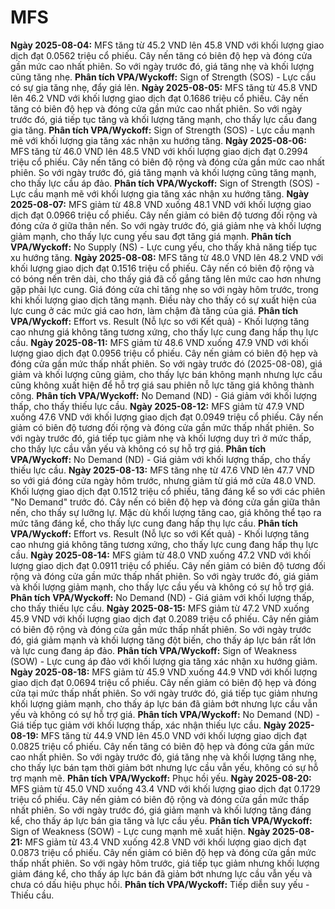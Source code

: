 # MFS

**Ngày 2025-08-04:** MFS tăng từ 45.2 VND lên 45.8 VND với khối lượng giao dịch đạt 0.0562 triệu cổ phiếu. Cây nến tăng có biên độ hẹp và đóng cửa gần mức cao nhất phiên. So với ngày trước đó, giá tăng nhẹ và khối lượng cũng tăng nhẹ. **Phân tích VPA/Wyckoff:** Sign of Strength (SOS) - Lực cầu có sự gia tăng nhẹ, đẩy giá lên.
**Ngày 2025-08-05:** MFS tăng từ 45.8 VND lên 46.2 VND với khối lượng giao dịch đạt 0.1686 triệu cổ phiếu. Cây nến tăng có biên độ hẹp và đóng cửa gần mức cao nhất phiên. So với ngày trước đó, giá tiếp tục tăng và khối lượng tăng mạnh, cho thấy lực cầu đang gia tăng. **Phân tích VPA/Wyckoff:** Sign of Strength (SOS) - Lực cầu mạnh mẽ với khối lượng gia tăng xác nhận xu hướng tăng.
**Ngày 2025-08-06:** MFS tăng từ 46.0 VND lên 48.5 VND với khối lượng giao dịch đạt 0.2994 triệu cổ phiếu. Cây nến tăng có biên độ rộng và đóng cửa gần mức cao nhất phiên. So với ngày trước đó, giá tăng mạnh và khối lượng cũng tăng mạnh, cho thấy lực cầu áp đảo. **Phân tích VPA/Wyckoff:** Sign of Strength (SOS) - Lực cầu mạnh mẽ với khối lượng gia tăng xác nhận xu hướng tăng.
**Ngày 2025-08-07:** MFS giảm từ 48.8 VND xuống 48.1 VND với khối lượng giao dịch đạt 0.0966 triệu cổ phiếu. Cây nến giảm có biên độ tương đối rộng và đóng cửa ở giữa thân nến. So với ngày trước đó, giá giảm nhẹ và khối lượng giảm mạnh, cho thấy lực cung yếu sau đợt tăng giá mạnh. **Phân tích VPA/Wyckoff:** No Supply (NS) - Lực cung yếu, cho thấy khả năng tiếp tục xu hướng tăng.
**Ngày 2025-08-08:** MFS tăng từ 48.0 VND lên 48.2 VND với khối lượng giao dịch đạt 0.1516 triệu cổ phiếu. Cây nến có biên độ rộng và có bóng nến trên dài, cho thấy giá đã cố gắng tăng lên mức cao hơn nhưng gặp phải lực cung. Giá đóng cửa chỉ tăng nhẹ so với ngày hôm trước, trong khi khối lượng giao dịch tăng mạnh. Điều này cho thấy có sự xuất hiện của lực cung ở các mức giá cao hơn, làm chậm đà tăng của giá. **Phân tích VPA/Wyckoff:** Effort vs. Result (Nỗ lực so với Kết quả) - Khối lượng tăng cao nhưng giá không tăng tương xứng, cho thấy lực cung đang hấp thụ lực cầu.
**Ngày 2025-08-11:** MFS giảm từ 48.6 VND xuống 47.9 VND với khối lượng giao dịch đạt 0.0956 triệu cổ phiếu. Cây nến giảm có biên độ hẹp và đóng cửa gần mức thấp nhất phiên. So với ngày trước đó (2025-08-08), giá giảm và khối lượng cũng giảm, cho thấy lực bán không mạnh nhưng lực cầu cũng không xuất hiện để hỗ trợ giá sau phiên nỗ lực tăng giá không thành công. **Phân tích VPA/Wyckoff:** No Demand (ND) - Giá giảm với khối lượng thấp, cho thấy thiếu lực cầu.
**Ngày 2025-08-12:** MFS giảm từ 47.9 VND xuống 47.6 VND với khối lượng giao dịch đạt 0.0949 triệu cổ phiếu. Cây nến giảm có biên độ tương đối rộng và đóng cửa gần mức thấp nhất phiên. So với ngày trước đó, giá tiếp tục giảm nhẹ và khối lượng duy trì ở mức thấp, cho thấy lực cầu vẫn yếu và không có sự hỗ trợ giá. **Phân tích VPA/Wyckoff:** No Demand (ND) - Giá giảm với khối lượng thấp, cho thấy thiếu lực cầu.
**Ngày 2025-08-13:** MFS tăng nhẹ từ 47.6 VND lên 47.7 VND so với giá đóng cửa ngày hôm trước, nhưng giảm từ giá mở cửa 48.0 VND. Khối lượng giao dịch đạt 0.1512 triệu cổ phiếu, tăng đáng kể so với các phiên "No Demand" trước đó. Cây nến có biên độ hẹp và đóng cửa gần giữa thân nến, cho thấy sự lưỡng lự. Mặc dù khối lượng tăng cao, giá không thể tạo ra mức tăng đáng kể, cho thấy lực cung đang hấp thụ lực cầu. **Phân tích VPA/Wyckoff:** Effort vs. Result (Nỗ lực so với Kết quả) - Khối lượng tăng cao nhưng giá không tăng tương xứng, cho thấy lực cung đang hấp thụ lực cầu.
**Ngày 2025-08-14:** MFS giảm từ 48.0 VND xuống 47.2 VND với khối lượng giao dịch đạt 0.0911 triệu cổ phiếu. Cây nến giảm có biên độ tương đối rộng và đóng cửa gần mức thấp nhất phiên. So với ngày trước đó, giá giảm và khối lượng giảm mạnh, cho thấy lực cầu yếu và không có sự hỗ trợ giá. **Phân tích VPA/Wyckoff:** No Demand (ND) - Giá giảm với khối lượng thấp, cho thấy thiếu lực cầu.
**Ngày 2025-08-15:** MFS giảm từ 47.2 VND xuống 45.9 VND với khối lượng giao dịch đạt 0.2089 triệu cổ phiếu. Cây nến giảm có biên độ rộng và đóng cửa gần mức thấp nhất phiên. So với ngày trước đó, giá giảm mạnh và khối lượng tăng đột biến, cho thấy áp lực bán rất lớn và lực cung đang áp đảo. **Phân tích VPA/Wyckoff:** Sign of Weakness (SOW) - Lực cung áp đảo với khối lượng gia tăng xác nhận xu hướng giảm.
**Ngày 2025-08-18:** MFS giảm từ 45.9 VND xuống 44.9 VND với khối lượng giao dịch đạt 0.0694 triệu cổ phiếu. Cây nến giảm có biên độ hẹp và đóng cửa tại mức thấp nhất phiên. So với ngày trước đó, giá tiếp tục giảm nhưng khối lượng giảm mạnh, cho thấy áp lực bán đã giảm bớt nhưng lực cầu vẫn yếu và không có sự hỗ trợ giá. **Phân tích VPA/Wyckoff:** No Demand (ND) - Giá tiếp tục giảm với khối lượng thấp, xác nhận thiếu lực cầu.
**Ngày 2025-08-19:** MFS tăng từ 44.9 VND lên 45.0 VND với khối lượng giao dịch đạt 0.0825 triệu cổ phiếu. Cây nến tăng có biên độ hẹp và đóng cửa gần mức cao nhất phiên. So với ngày trước đó, giá tăng nhẹ và khối lượng tăng nhẹ, cho thấy lực bán tạm thời giảm bớt nhưng lực cầu vẫn yếu, không có sự hỗ trợ mạnh mẽ. **Phân tích VPA/Wyckoff:** Phục hồi yếu.
**Ngày 2025-08-20:** MFS giảm từ 45.0 VND xuống 43.4 VND với khối lượng giao dịch đạt 0.1729 triệu cổ phiếu. Cây nến giảm có biên độ rộng và đóng cửa gần mức thấp nhất phiên. So với ngày trước đó, giá giảm mạnh và khối lượng tăng đáng kể, cho thấy áp lực bán gia tăng và lực cầu yếu. **Phân tích VPA/Wyckoff:** Sign of Weakness (SOW) - Lực cung mạnh mẽ xuất hiện.
**Ngày 2025-08-21:** MFS giảm từ 43.4 VND xuống 42.8 VND với khối lượng giao dịch đạt 0.0873 triệu cổ phiếu. Cây nến giảm có biên độ hẹp và đóng cửa gần mức thấp nhất phiên. So với ngày hôm trước, giá tiếp tục giảm nhưng khối lượng giảm đáng kể, cho thấy áp lực bán đã giảm bớt nhưng lực cầu vẫn yếu và chưa có dấu hiệu phục hồi. **Phân tích VPA/Wyckoff:** Tiếp diễn suy yếu - Thiếu cầu.
